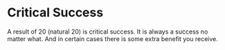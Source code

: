 # Critical Success

A result of 20 (natural 20) is critical success. It is always a success no matter what. And in certain cases there is some extra benefit you receive.